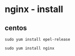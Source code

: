 
# nginx  -  install


## centos

```
sudo yum install epel-release
```

```
sudo yum install nginx
```




